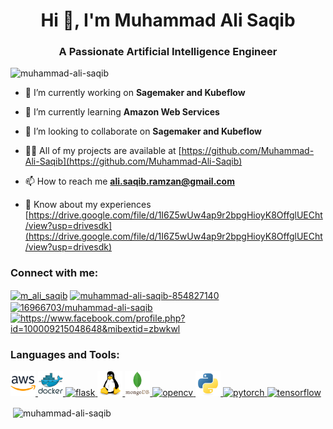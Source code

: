 <h1 align="center">Hi 👋, I'm Muhammad Ali Saqib</h1>
<h3 align="center">A Passionate Artificial Intelligence Engineer</h3>

<p align="left"> <img src="https://komarev.com/ghpvc/?username=muhammad-ali-saqib&label=Profile%20views&color=0e75b6&style=flat" alt="muhammad-ali-saqib" /> </p>

- 🔭 I’m currently working on **Sagemaker and Kubeflow**

- 🌱 I’m currently learning **Amazon Web Services**

- 👯 I’m looking to collaborate on **Sagemaker and Kubeflow**

- 👨‍💻 All of my projects are available at [https://github.com/Muhammad-Ali-Saqib](https://github.com/Muhammad-Ali-Saqib)

- 📫 How to reach me **ali.saqib.ramzan@gmail.com**

- 📄 Know about my experiences [https://drive.google.com/file/d/1I6Z5wUw4ap9r2bpgHioyK8OffglUECht/view?usp=drivesdk](https://drive.google.com/file/d/1I6Z5wUw4ap9r2bpgHioyK8OffglUECht/view?usp=drivesdk)

<h3 align="left">Connect with me:</h3>
<p align="left">
<a href="https://twitter.com/m_ali_saqib" target="blank"><img align="center" src="https://raw.githubusercontent.com/rahuldkjain/github-profile-readme-generator/master/src/images/icons/Social/twitter.svg" alt="m_ali_saqib" height="30" width="40" /></a>
<a href="https://linkedin.com/in/muhammad-ali-saqib-854827140" target="blank"><img align="center" src="https://raw.githubusercontent.com/rahuldkjain/github-profile-readme-generator/master/src/images/icons/Social/linked-in-alt.svg" alt="muhammad-ali-saqib-854827140" height="30" width="40" /></a>
<a href="https://stackoverflow.com/users/16966703/muhammad-ali-saqib" target="blank"><img align="center" src="https://raw.githubusercontent.com/rahuldkjain/github-profile-readme-generator/master/src/images/icons/Social/stack-overflow.svg" alt="16966703/muhammad-ali-saqib" height="30" width="40" /></a>
<a href="https://fb.com/https://www.facebook.com/profile.php?id=100009215048648&mibextid=zbwkwl" target="blank"><img align="center" src="https://raw.githubusercontent.com/rahuldkjain/github-profile-readme-generator/master/src/images/icons/Social/facebook.svg" alt="https://www.facebook.com/profile.php?id=100009215048648&mibextid=zbwkwl" height="30" width="40" /></a>
</p>

<h3 align="left">Languages and Tools:</h3>
<p align="left"> <a href="https://aws.amazon.com" target="_blank" rel="noreferrer"> <img src="https://raw.githubusercontent.com/devicons/devicon/master/icons/amazonwebservices/amazonwebservices-original-wordmark.svg" alt="aws" width="40" height="40"/> </a> <a href="https://www.docker.com/" target="_blank" rel="noreferrer"> <img src="https://raw.githubusercontent.com/devicons/devicon/master/icons/docker/docker-original-wordmark.svg" alt="docker" width="40" height="40"/> </a> <a href="https://flask.palletsprojects.com/" target="_blank" rel="noreferrer"> <img src="https://www.vectorlogo.zone/logos/pocoo_flask/pocoo_flask-icon.svg" alt="flask" width="40" height="40"/> </a> <a href="https://www.linux.org/" target="_blank" rel="noreferrer"> <img src="https://raw.githubusercontent.com/devicons/devicon/master/icons/linux/linux-original.svg" alt="linux" width="40" height="40"/> </a> <a href="https://www.mongodb.com/" target="_blank" rel="noreferrer"> <img src="https://raw.githubusercontent.com/devicons/devicon/master/icons/mongodb/mongodb-original-wordmark.svg" alt="mongodb" width="40" height="40"/> </a> <a href="https://opencv.org/" target="_blank" rel="noreferrer"> <img src="https://www.vectorlogo.zone/logos/opencv/opencv-icon.svg" alt="opencv" width="40" height="40"/> </a> <a href="https://www.python.org" target="_blank" rel="noreferrer"> <img src="https://raw.githubusercontent.com/devicons/devicon/master/icons/python/python-original.svg" alt="python" width="40" height="40"/> </a> <a href="https://pytorch.org/" target="_blank" rel="noreferrer"> <img src="https://www.vectorlogo.zone/logos/pytorch/pytorch-icon.svg" alt="pytorch" width="40" height="40"/> </a> <a href="https://www.tensorflow.org" target="_blank" rel="noreferrer"> <img src="https://www.vectorlogo.zone/logos/tensorflow/tensorflow-icon.svg" alt="tensorflow" width="40" height="40"/> </a> </p>

<p>&nbsp;<img align="center" src="https://github-readme-stats.vercel.app/api?username=muhammad-ali-saqib&show_icons=true&locale=en" alt="muhammad-ali-saqib" /></p>

